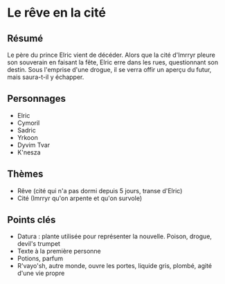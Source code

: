 
# Le rêve en la cité

## Résumé

Le père du prince Elric vient de décéder.
Alors que la cité d'Imrryr pleure son souverain en faisant la fête, Elric erre dans les rues, questionnant son destin.
Sous l'emprise d'une drogue, il se verra offir un aperçu du futur, mais saura-t-il y échapper.

## Personnages

* Elric
* Cymoril
* Sadric
* Yrkoon
* Dyvim Tvar
* K'nesza

## Thèmes

* Rêve (cité qui n'a pas dormi depuis 5 jours, transe d'Elric)
* Cité (Imrryr qu'on arpente et qu'on survole)

## Points clés

* Datura : plante utilisée pour représenter la nouvelle. Poison, drogue, devil's trumpet
* Texte à la première personne
* Potions, parfum
* R'vayo'sh, autre monde, ouvre les portes, liquide gris, plombé, agité d'une vie propre
